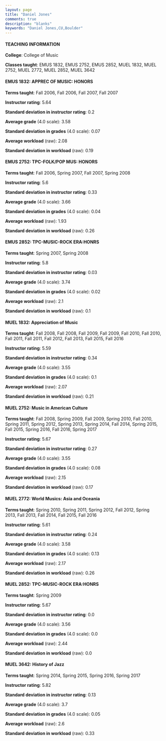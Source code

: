 ```yaml
---
layout: page
title: "Daniel Jones" 
comments: true
description: "blanks"
keywords: "Daniel Jones,CU,Boulder"
---
```

<head>
<script src="https://ajax.googleapis.com/ajax/libs/jquery/2.1.3/jquery.min.js"></script>
<script src="https://dl.dropboxusercontent.com/s/pc42nxpaw1ea4o9/highcharts.js?dl=0"></script>
<!-- <script src="../assets/js/highcharts.js"></script> -->
<style type="text/css">@font-face {
	font-family: "Bebas Neue";
	src: url(https://www.filehosting.org/file/details/544349/BebasNeue Regular.otf) format("opentype");
	}
	h1.Bebas { 
		font-family: "Bebas Neue", Verdana, Tahoma;
	}
</style>
</head>
	   
#### TEACHING INFORMATION

**College**: College of Music

**Classes taught**: EMUS 1832, EMUS 2752, EMUS 2852, MUEL 1832, MUEL 2752, MUEL 2772, MUEL 2852, MUEL 3642

#### EMUS 1832: APPREC OF MUSIC: HONORS

**Terms taught**: Fall 2006, Fall 2006, Fall 2007, Fall 2007

**Instructor rating**: 5.64

**Standard deviation in instructor rating**: 0.2

**Average grade** (4.0 scale): 3.58

**Standard deviation in grades** (4.0 scale): 0.07

**Average workload** (raw): 2.08

**Standard deviation in workload** (raw): 0.19

#### EMUS 2752: TPC-FOLK/POP MUS: HONORS

**Terms taught**: Fall 2006, Spring 2007, Fall 2007, Spring 2008

**Instructor rating**: 5.6

**Standard deviation in instructor rating**: 0.33

**Average grade** (4.0 scale): 3.66

**Standard deviation in grades** (4.0 scale): 0.04

**Average workload** (raw): 1.93

**Standard deviation in workload** (raw): 0.26

#### EMUS 2852: TPC-MUSIC-ROCK ERA:HONRS

**Terms taught**: Spring 2007, Spring 2008

**Instructor rating**: 5.8

**Standard deviation in instructor rating**: 0.03

**Average grade** (4.0 scale): 3.74

**Standard deviation in grades** (4.0 scale): 0.02

**Average workload** (raw): 2.1

**Standard deviation in workload** (raw): 0.1

#### MUEL 1832: Appreciation of Music

**Terms taught**: Fall 2008, Fall 2008, Fall 2009, Fall 2009, Fall 2010, Fall 2010, Fall 2011, Fall 2011, Fall 2012, Fall 2013, Fall 2015, Fall 2016

**Instructor rating**: 5.59

**Standard deviation in instructor rating**: 0.34

**Average grade** (4.0 scale): 3.55

**Standard deviation in grades** (4.0 scale): 0.1

**Average workload** (raw): 2.07

**Standard deviation in workload** (raw): 0.21

#### MUEL 2752: Music in American Culture

**Terms taught**: Fall 2008, Spring 2009, Fall 2009, Spring 2010, Fall 2010, Spring 2011, Spring 2012, Spring 2013, Spring 2014, Fall 2014, Spring 2015, Fall 2015, Spring 2016, Fall 2016, Spring 2017

**Instructor rating**: 5.67

**Standard deviation in instructor rating**: 0.27

**Average grade** (4.0 scale): 3.55

**Standard deviation in grades** (4.0 scale): 0.08

**Average workload** (raw): 2.15

**Standard deviation in workload** (raw): 0.17

#### MUEL 2772: World Musics: Asia and Oceania

**Terms taught**: Spring 2010, Spring 2011, Spring 2012, Fall 2012, Spring 2013, Fall 2013, Fall 2014, Fall 2015, Fall 2016

**Instructor rating**: 5.61

**Standard deviation in instructor rating**: 0.24

**Average grade** (4.0 scale): 3.58

**Standard deviation in grades** (4.0 scale): 0.13

**Average workload** (raw): 2.17

**Standard deviation in workload** (raw): 0.26

#### MUEL 2852: TPC-MUSIC-ROCK ERA:HONRS

**Terms taught**: Spring 2009

**Instructor rating**: 5.67

**Standard deviation in instructor rating**: 0.0

**Average grade** (4.0 scale): 3.56

**Standard deviation in grades** (4.0 scale): 0.0

**Average workload** (raw): 2.44

**Standard deviation in workload** (raw): 0.0

#### MUEL 3642: History of Jazz

**Terms taught**: Spring 2014, Spring 2015, Spring 2016, Spring 2017

**Instructor rating**: 5.82

**Standard deviation in instructor rating**: 0.13

**Average grade** (4.0 scale): 3.7

**Standard deviation in grades** (4.0 scale): 0.05

**Average workload** (raw): 2.6

**Standard deviation in workload** (raw): 0.33

